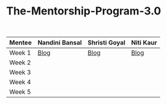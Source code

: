# The-Mentorship-Program-3.0
<br/>

| Mentee  | Nandini Bansal | Shristi Goyal | Niti Kaur |
| ------------- | ------------- | ------------- | ------------- |
| Week 1  | [Blog](https://nandinibansal1811.medium.com/women-who-code-mentorship-3-0-week-1-2920c544ed42)  | [Blog](https://shrishtigoyal.medium.com/women-who-code-mentorship-program-3-0-week-1-e7a686d5c189)  | [Blog](https://niti-kaur.medium.com/women-who-code-mentorship-programme-3-0-week-1-7f298c151556)  |
| Week 2  |  |  |  |
| Week 3  |  |  |  |
| Week 4  |  |  |  |
| Week 5  |  |  |  |
